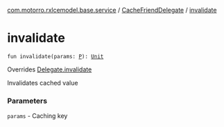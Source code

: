 [com.motorro.rxlcemodel.base.service](../index.md) / [CacheFriendDelegate](index.md) / [invalidate](./invalidate.md)

# invalidate

`fun invalidate(params: `[`P`](index.md#P)`): `[`Unit`](https://kotlinlang.org/api/latest/jvm/stdlib/kotlin/-unit/index.html)

Overrides [Delegate.invalidate](../-sync-delegate-cache-service/-delegate/invalidate.md)

Invalidates cached value

### Parameters

`params` - Caching key
